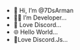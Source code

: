 - 👋 Hi, I’m @7DsArman
- 🚶‍♂️ I’m Developer...
- 🧡 Love Discord...
- 🌐 Hello World...
- 💝Love Discord.Js...

<!---
7DsArman/7DsArman is a ✨ special ✨ repository because its `README.md` (this file) appears on your GitHub profile.
You can click the Preview link to take a look at your changes.
--->
